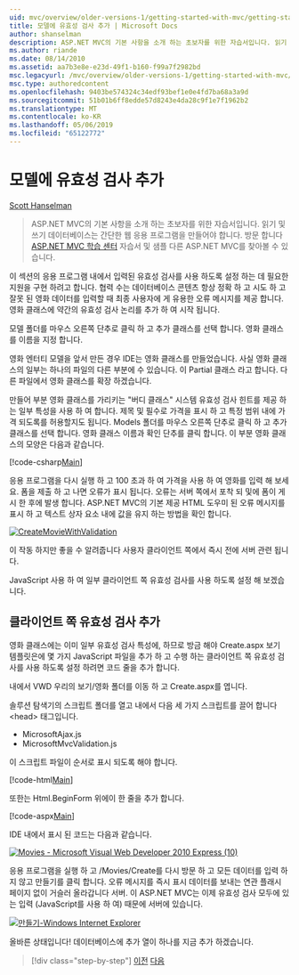 ```yaml
---
uid: mvc/overview/older-versions-1/getting-started-with-mvc/getting-started-with-mvc-part7
title: 모델에 유효성 검사 추가 | Microsoft Docs
author: shanselman
description: ASP.NET MVC의 기본 사항을 소개 하는 초보자를 위한 자습서입니다. 읽기 및 쓰기 데이터베이스에서 간단한 웹 응용 프로그램을 만듭니다.
ms.author: riande
ms.date: 08/14/2010
ms.assetid: aa7b3e8e-e23d-49f1-b160-f99a7f2982bd
msc.legacyurl: /mvc/overview/older-versions-1/getting-started-with-mvc/getting-started-with-mvc-part7
msc.type: authoredcontent
ms.openlocfilehash: 9403be574324c34edf93bef1e0e4fd7ba68a3a9d
ms.sourcegitcommit: 51b01b6ff8edde57d8243e4da28c9f1e7f1962b2
ms.translationtype: MT
ms.contentlocale: ko-KR
ms.lasthandoff: 05/06/2019
ms.locfileid: "65122772"
---
```

# <a name="adding-validation-to-the-model"></a>모델에 유효성 검사 추가

[Scott Hanselman](https://github.com/shanselman)

> ASP.NET MVC의 기본 사항을 소개 하는 초보자를 위한 자습서입니다. 읽기 및 쓰기 데이터베이스는 간단한 웹 응용 프로그램을 만들어야 합니다. 방문 합니다 [ASP.NET MVC 학습 센터](../../../index.md) 자습서 및 샘플 다른 ASP.NET MVC를 찾아볼 수 있습니다.

이 섹션의 응용 프로그램 내에서 입력된 유효성 검사를 사용 하도록 설정 하는 데 필요한 지원을 구현 하려고 합니다. 협력 수는 데이터베이스 콘텐츠 항상 정확 하 고 시도 하 고 잘못 된 영화 데이터를 입력할 때 최종 사용자에 게 유용한 오류 메시지를 제공 합니다. 영화 클래스에 약간의 유효성 검사 논리를 추가 하 여 시작 됩니다.

모델 폴더를 마우스 오른쪽 단추로 클릭 하 고 추가 클래스를 선택 합니다. 영화 클래스를 이름을 지정 합니다.

영화 엔터티 모델을 앞서 만든 경우 IDE는 영화 클래스를 만들었습니다. 사실 영화 클래스의 일부는 하나의 파일의 다른 부분에 수 있습니다. 이 Partial 클래스 라고 합니다. 다른 파일에서 영화 클래스를 확장 하겠습니다.

만들어 부분 영화 클래스를 가리키는 "버디 클래스" 시스템 유효성 검사 힌트를 제공 하는 일부 특성을 사용 하 여 합니다. 제목 및 필수로 가격을 표시 하 고 특정 범위 내에 가격 되도록를 허용할지도 됩니다. Models 폴더를 마우스 오른쪽 단추로 클릭 하 고 추가 클래스를 선택 합니다. 영화 클래스 이름과 확인 단추를 클릭 합니다. 이 부분 영화 클래스의 모양은 다음과 같습니다.

[!code-csharp[Main](getting-started-with-mvc-part7/samples/sample1.cs)]

응용 프로그램을 다시 실행 하 고 100 초과 하 여 가격을 사용 하 여 영화를 입력 해 보세요. 폼을 제출 하 고 나면 오류가 표시 됩니다. 오류는 서버 쪽에서 포착 되 및에 폼이 게시 한 후에 발생 합니다. ASP.NET MVC의 기본 제공 HTML 도우미 된 오류 메시지를 표시 하 고 텍스트 상자 요소 내에 값을 유지 하는 방법을 확인 합니다.

[![CreateMovieWithValidation](getting-started-with-mvc-part7/_static/image2.png)](getting-started-with-mvc-part7/_static/image1.png)

이 작동 하지만 좋을 수 알려줍니다 사용자 클라이언트 쪽에서 즉시 전에 서버 관련 됩니다.

JavaScript 사용 하 여 일부 클라이언트 쪽 유효성 검사를 사용 하도록 설정 해 보겠습니다.

## <a name="adding-client-side-validation"></a>클라이언트 쪽 유효성 검사 추가

영화 클래스에는 이미 일부 유효성 검사 특성에, 하므로 방금 해야 Create.aspx 보기 템플릿은에 몇 가지 JavaScript 파일을 추가 하 고 수행 하는 클라이언트 쪽 유효성 검사를 사용 하도록 설정 하려면 코드 줄을 추가 합니다.

내에서 VWD 우리의 보기/영화 폴더를 이동 하 고 Create.aspx를 엽니다.

솔루션 탐색기의 스크립트 폴더를 열고 내에서 다음 세 가지 스크립트를 끌어 합니다 &lt;head&gt; 태그입니다.

- MicrosoftAjax.js
- MicrosoftMvcValidation.js

이 스크립트 파일이 순서로 표시 되도록 해야 합니다.

[!code-html[Main](getting-started-with-mvc-part7/samples/sample2.html)]

또한는 Html.BeginForm 위에이 한 줄을 추가 합니다.

[!code-aspx[Main](getting-started-with-mvc-part7/samples/sample3.aspx)]

IDE 내에서 표시 된 코드는 다음과 같습니다.

[![Movies - Microsoft Visual Web Developer 2010 Express (10)](getting-started-with-mvc-part7/_static/image4.png)](getting-started-with-mvc-part7/_static/image3.png)

응용 프로그램을 실행 하 고 /Movies/Create를 다시 방문 하 고 모든 데이터를 입력 하지 않고 만들기를 클릭 합니다. 오류 메시지를 즉시 표시 데이터를 보내는 연관 플래시 페이지 없이 거슬러 올라갑니다 서버. 이 ASP.NET MVC는 이제 유효성 검사 모두에 있는 입력 (JavaScript를 사용 하 여) 때문에 서버에 있습니다.

[![만들기-Windows Internet Explorer](getting-started-with-mvc-part7/_static/image6.png)](getting-started-with-mvc-part7/_static/image5.png)

올바른 상태입니다! 데이터베이스에 추가 열이 하나를 지금 추가 하겠습니다.

> [!div class="step-by-step"]
> [이전](getting-started-with-mvc-part6.md)
> [다음](getting-started-with-mvc-part8.md)
